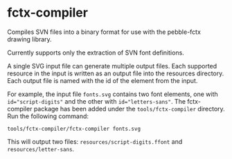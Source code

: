 # fctx-compiler

Compiles SVN files into a binary format for use with the pebble-fctx drawing library.

Currently supports only the extraction of SVN font definitions.

A single SVG input file can generate multiple output files.  Each supported resource in the input is written as an output file into the resources directory.  Each output file is named with the id of the element from the input.

For example, the input file `fonts.svg` contains two font elements, one with `id="script-digits"` and the other with `id="letters-sans"`.  The fctx-compiler package has been added under the `tools/fctx-compiler` directory.  Run the following command:

`tools/fctx-compiler/fctx-compiler fonts.svg`

This will output two files: `resources/script-digits.ffont` and `resources/letter-sans`.
